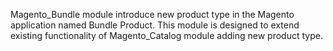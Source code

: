 Magento_Bundle module introduce new product type in the Magento application named Bundle Product.
This module is designed to extend existing functionality of Magento_Catalog module adding new product type.
